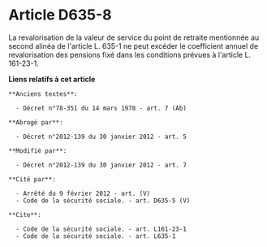 # Article D635-8

La revalorisation de la valeur de service du point de retraite mentionnée au second alinéa de l'article L. 635-1 ne peut
excéder le coefficient annuel de revalorisation des pensions fixé dans les conditions prévues à l'article L. 161-23-1.

**Liens relatifs à cet article**

	**Anciens textes**:

	  - Décret n°78-351 du 14 mars 1978 - art. 7 (Ab)

	**Abrogé par**:

	  - Décret n°2012-139 du 30 janvier 2012 - art. 5

	**Modifié par**:

	  - Décret n°2012-139 du 30 janvier 2012 - art. 7

	**Cité par**:

	  - Arrêté du 9 février 2012 - art. (V)
	  - Code de la sécurité sociale. - art. D635-5 (V)

	**Cite**:

	  - Code de la sécurité sociale. - art. L161-23-1
	  - Code de la sécurité sociale. - art. L635-1
